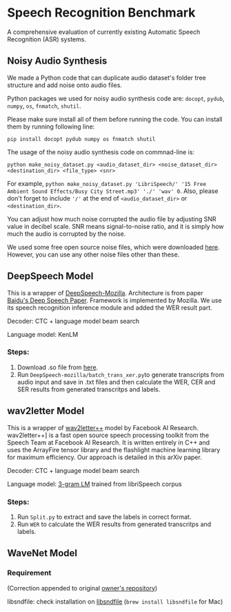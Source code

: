 # Speech Recognition Benchmark

A comprehensive evaluation of currently existing Automatic Speech Recognition (ASR) systems.



## Noisy Audio Synthesis
We made a Python code that can duplicate audio dataset's folder tree structure and add noise onto audio files. 

Python packages we used for noisy audio synthesis code are: `docopt`, `pydub`, `numpy`, `os`, `fnmatch`, `shutil`.

Please make sure install all of them before running the code. You can install them by running following line:
```
pip install docopt pydub numpy os fnmatch shutil
```

The usage of the noisy audio synthesis code on commnad-line is:
```
python make_noisy_dataset.py <audio_dataset_dir> <noise_dataset_dir> <destination_dir> <file_type> <snr>
```
For example, `python make_noisy_dataset.py 'LibriSpeech/' '15 Free Ambient Sound Effects/Busy City Street.mp3' './' 'wav' 0`. Also, please don't forget to include `'/'` at the end of `<audio_dataset_dir>` or `<destination_dir>`.

You can adjust how much noise corrupted the audio file by adjusting SNR value in decibel scale. SNR means signal-to-noise ratio, and it is simply how much the audio is corrupted by the noise. 

We used some free open source noise files, which were downloaded [here](http://pbblogassets.s3.amazonaws.com/uploads/2016/09/15-Free-Ambient-Sound-Effects.zip). However, you can use any other noise files other than these.


## DeepSpeech Model
This is a wrapper of [DeepSpeech-Mozilla](https://github.com/mozilla/DeepSpeech). Architecture is from paper [Baidu's Deep Speech Paper](https://arxiv.org/abs/1412.5567). Framework is implemented by Mozilla. We use its speech recognition inference module and added the WER result part.

Decoder: CTC + language model beam search

Language model: KenLM

### Steps:
1. Download .so file from [here](https://drive.google.com/file/d/1c2o3P9OY87S6vCpJO2KCKRQQAhOO_gHb/view?usp=sharing).
2. Run `DeepSpeech-mozilla/batch_trans_xer.py`to generate transcripts from audio input and save in .txt files and then calculate the WER, CER and SER results from generated transcritps and labels.


## wav2letter Model
This is a wrapper of [wav2letter++](https://github.com/facebookresearch/wav2letter) model by Facebook AI Research. wav2letter++] is a fast open source speech processing toolkit from the Speech Team at Facebook AI Research. It is written entirely in C++ and uses the ArrayFire tensor library and the flashlight machine learning library for maximum efficiency. Our approach is detailed in this arXiv paper.

Decoder: CTC + language model beam search

Language model: [3-gram LM](http://www.openslr.org/resources/11/3-gram.arpa.gz) trained from libriSpeech corpus

### Steps:
1. Run `Split.py` to extract and save the labels in correct format.
2. Run `WER` to calculate the WER results from generated transcritps and labels.



## WaveNet Model

### Requirement
(Correction appended to original [owner's repository](https://github.com/buriburisuri/speech-to-text-wavenet))

libsndfile: check installation on [libsndfile](https://github.com/erikd/libsndfile) (`brew install libsndfile` for Mac)